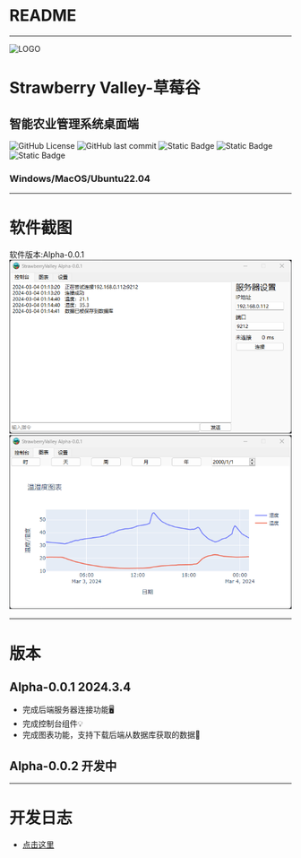 # README
***
![LOGO](pics/main.ico)
# Strawberry Valley-草莓谷
## 智能农业管理系统桌面端
![GitHub License](https://img.shields.io/github/license/JamesXiaoMo/StrawberryValleyProject_Desktop) ![GitHub last commit](https://img.shields.io/github/last-commit/JamesXiaoMo/StrawberryValleyProject_Desktop) ![Static Badge](https://img.shields.io/badge/Author-JamesXiaoMo-blue?style=flat) ![Static Badge](https://img.shields.io/badge/based-Pyqt6-green?style=flat)
 ![Static Badge](https://img.shields.io/badge/%E8%BF%9B%E5%BA%A6-%E5%86%85%E6%B5%8B%E7%89%88-red?style=for-the-badge)

### Windows/MacOS/Ubuntu22.04
***
# 软件截图
软件版本:Alpha-0.0.1
![software_screen_1](git_files/imgs/software_sreenware_1.png)
![software_screen_2](git_files/imgs/software_sreenware_2.png)
***
# 版本
## Alpha-0.0.1  2024.3.4
* 完成后端服务器连接功能🖥
* 完成控制台组件💡
* 完成图表功能，支持下载后端从数据库获取的数据📩
## Alpha-0.0.2  开发中
***
# 开发日志
*  [点击这里](/git_files/DevelopmentLog.md)